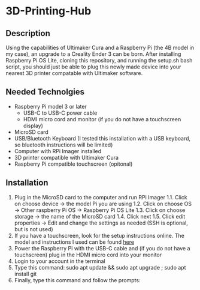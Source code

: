 # 3D-Printing-Hub
## Description
Using the capabilities of Ultimaker Cura and a Raspberry Pi (the 4B model in my case), an upgrade to a Creality Ender 3 can be born. After installing Raspberry Pi OS Lite, cloning this repository, and running the setup.sh bash script, you should just be able to plug this newly made device into your nearest 3D printer compatable with Ultimaker software.
## Needed Technolgies
- Raspberry Pi model 3 or later
  - USB-C to USB-C power cable
  - HDMI micro cord and monitor (if you do not have a touchscreen display)
- MicroSD card
- USB/Bluetooth Keyboard (I tested this installation with a USB keyboard, so bluetooth instructions will be limited)
- Computer with RPi Imager installed
- 3D printer compatible with Ultimaker Cura
- Raspberry Pi compatible touchscreen (opitonal)
## Installation
1. Plug in the MicroSD card to the computer and run RPi Imager
  1.1. Click on choose device -> the model Pi you are using
  1.2. Click on choose OS -> Other raspberry Pi OS -> Raspberry Pi OS Lite
  1.3. Click on choose storage -> the name of the MicroSD card
  1.4. Click next
  1.5. Click edit properties -> Edit and change the settings as needed (SSH is optional, but is not used)
2. If you have a touchscreen, look for the setup instructions online. The model and instructions I used can be found [here](https://www.raspberrypi.com/documentation/accessories/display.html)
3. Power the Raspberry Pi with the USB-C cable and (if you do not have a touchscreen) plug in the HDMI micro cord into your monitor
4. Login to your account in the terminal
5. Type this command: sudo apt update && sudo apt upgrade ; sudo apt install git
6. Finally, type this command and follow the prompts: 
